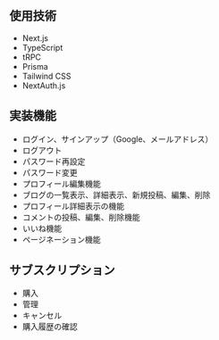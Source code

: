 ## 使用技術

- Next.js
- TypeScript
- tRPC
- Prisma
- Tailwind CSS
- NextAuth.js

## 実装機能

- ログイン、サインアップ（Google、メールアドレス）
- ログアウト
- パスワード再設定
- パスワード変更
- プロフィール編集機能
- ブログの一覧表示、詳細表示、新規投稿、編集、削除
- プロフィール詳細表示の機能
- コメントの投稿、編集、削除機能
- いいね機能
- ページネーション機能

## サブスクリプション

- 購入
- 管理
- キャンセル
- 購入履歴の確認

